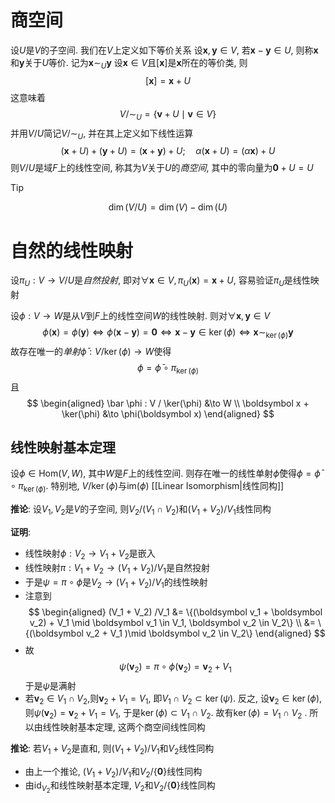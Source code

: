 # 商空间
设$U$是$V$的子空间. 我们在$V$上定义如下等价关系
设$\boldsymbol x, \boldsymbol y \in V$, 若$\boldsymbol x - \boldsymbol y \in U$, 则称$\boldsymbol x$和$\boldsymbol y$关于$U$等价. 记为$\boldsymbol x \sim_U \boldsymbol y$
设$\boldsymbol x \in V$且$[\boldsymbol x]$是$\boldsymbol x$所在的等价类, 则
$$
[\boldsymbol x] = \boldsymbol x + U
$$
这意味着
$$
V / {\sim_U} = \{\boldsymbol v + U \mid \boldsymbol v \in V\}
$$
并用$V/U$简记$V / \sim_U$, 并在其上定义如下线性运算
$$
(\boldsymbol x + U) + (\boldsymbol y + U) = (\boldsymbol x+ \boldsymbol y) + U;\quad \alpha(\boldsymbol x + U) = (\alpha \boldsymbol x) + U
$$
则$V/U$是域$F$上的线性空间, 称其为$V$关于$U$的*商空间*, 其中的零向量为$\boldsymbol 0 + U = U$

>[!Tip]
>$$\dim(V / U) = \dim(V) - \dim(U)$$
# 自然的线性映射
设$\pi_U: V \to V/U$是*自然投射*, 即对$\forall \boldsymbol x \in V, \pi_U(\boldsymbol x) = \boldsymbol x + U$, 容易验证$\pi_U$是线性映射

设$\phi: V \to W$是从$V$到$F$上的线性空间$W$的线性映射. 则对$\forall \boldsymbol x, \boldsymbol y \in V$
$$
\phi(\boldsymbol x) = \phi(\boldsymbol y) \iff \phi(\boldsymbol x - \boldsymbol y) = \boldsymbol 0 \iff \boldsymbol x - \boldsymbol y \in \ker(\phi) \iff \boldsymbol x \sim_{\ker(\phi)} \boldsymbol y
$$
故存在唯一的*单射*$\bar \phi: V / \ker(\phi) \to W$使得
$$
\phi = \bar \phi \circ \pi_{\ker(\phi)}
$$
且
$$
\begin{aligned}
\bar \phi : V / \ker(\phi) &\to W \\
\boldsymbol x + \ker(\phi) &\to \phi(\boldsymbol x)
\end{aligned}
$$
## 线性映射基本定理
设$\phi \in \mathrm{Hom}(V, W)$, 其中$W$是$F$上的线性空间. 则存在唯一的线性单射$\bar \phi$使得$\phi = \bar \phi \circ \pi_{\ker(\phi)}$. 特别地, $V/\ker(\phi)$与$\mathrm{im}(\phi)$ [[Linear Isomorphism|线性同构]]


**推论**: 设$V_1, V_2$是$V$的子空间, 则$V_2 / (V_1 \cap V_2)$和$(V_1 + V_2)/ V_1$线性同构

**证明**: 
- 线性映射$\phi: V_2 \to V_1 + V_2$是嵌入
- 线性映射$\pi:V_1 + V_2 \to (V_1 + V_2) / V_1$是自然投射
- 于是$\psi = \pi \circ \phi$是$V_2 \to (V_1 + V_2) / V_1$的线性映射
- 注意到
$$
\begin{aligned}
(V_1 + V_2) /V_1 &= \{(\boldsymbol v_1 + \boldsymbol v_2) + V_1 \mid \boldsymbol v_1 \in V_1, \boldsymbol v_2 \in V_2\} \\
&= \{(\boldsymbol v_2 + V_1 )\mid  \boldsymbol v_2 \in V_2\} 
\end{aligned}
$$
- 故
$$
\psi(\boldsymbol v_2) = \pi \circ \phi(\boldsymbol v_2) = \boldsymbol v_2 + V_1
$$
于是$\psi$是满射
- 若$\boldsymbol v_2\in V_1 \cap V_2$,则$\boldsymbol v_2 + V_1 = V_1$, 即$V_1 \cap V_2 \subset \ker(\psi)$. 反之, 设$\boldsymbol v_2 \in \ker(\phi)$, 则$\psi(\boldsymbol v_2) = \boldsymbol v_2 + V_1 = V_1$, 于是$\ker (\phi) \subset V_1 \cap V_2$. 故有$\ker(\phi) = V_1 \cap V_2$ . 所以由线性映射基本定理, 这两个商空间线性同构

**推论**: 若$V_1 + V_2$是直和, 则$(V_1 + V_2) / V_1$和$V_2$线性同构
- 由上一个推论, $(V_1 + V_2)/ V_1$和$V_2/\{\boldsymbol 0\}$线性同构
- 由$\mathrm{id}_{V_2}$和线性映射基本定理, $V_2$和$V_2/\{\boldsymbol 0\}$线性同构

